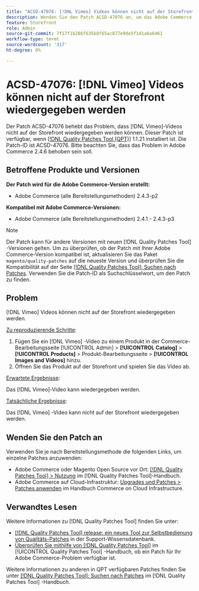 ```yaml
---
title: "ACSD-47076: [!DNL Vimeo] Videos können nicht auf der Storefront wiedergegeben werden"
description: Wenden Sie den Patch ACSD-47076 an, um das Adobe Commerce-Problem zu beheben, bei dem [!DNL Vimeo] Videos nicht auf der Storefront wiedergegeben werden können.
feature: Storefront
role: Admin
source-git-commit: 7f17f1b286f635b8f65ac877e9de5f1d1a6a6461
workflow-type: tm+mt
source-wordcount: '317'
ht-degree: 0%

---
```


# ACSD-47076: [!DNL Vimeo] Videos können nicht auf der Storefront wiedergegeben werden

Der Patch ACSD-47076 behebt das Problem, dass [!DNL Vimeo]-Videos nicht auf der Storefront wiedergegeben werden können. Dieser Patch ist verfügbar, wenn [[!DNL Quality Patches Tool (QPT)]](https://experienceleague.adobe.com/en/docs/commerce-knowledge-base/kb/announcements/commerce-announcements/magento-quality-patches-released-new-tool-to-self-serve-quality-patches) 1.1.21 installiert ist. Die Patch-ID ist ACSD-47076. Bitte beachten Sie, dass das Problem in Adobe Commerce 2.4.6 behoben sein soll.

## Betroffene Produkte und Versionen

**Der Patch wird für die Adobe Commerce-Version erstellt:**

* Adobe Commerce (alle Bereitstellungsmethoden) 2.4.3-p2

**Kompatibel mit Adobe Commerce-Versionen:**

* Adobe Commerce (alle Bereitstellungsmethoden) 2.4.1 - 2.4.3-p3

>[!NOTE]
>
>Der Patch kann für andere Versionen mit neuen [!DNL Quality Patches Tool] -Versionen gelten. Um zu überprüfen, ob der Patch mit Ihrer Adobe Commerce-Version kompatibel ist, aktualisieren Sie das Paket `magento/quality-patches` auf die neueste Version und überprüfen Sie die Kompatibilität auf der Seite [[!DNL Quality Patches Tool]: Suchen nach Patches](https://experienceleague.adobe.com/tools/commerce-quality-patches/index.html). Verwenden Sie die Patch-ID als Suchschlüsselwort, um den Patch zu finden.

## Problem

[!DNL Vimeo] Videos können nicht auf der Storefront wiedergegeben werden.

<u>Zu reproduzierende Schritte</u>:

1. Fügen Sie ein [!DNL Vimeo] -Video zu einem Produkt in der Commerce-Bearbeitungsseite [!UICONTROL Admin] > **[!UICONTROL Catalog]** > **[!UICONTROL Products]** > Produkt-Bearbeitungsseite > **[!UICONTROL Images and Videos]** hinzu.
1. Öffnen Sie das Produkt auf der Storefront und spielen Sie das Video ab.

<u>Erwartete Ergebnisse</u>:

Das [!DNL Vimeo]-Video kann wiedergegeben werden.

<u>Tatsächliche Ergebnisse</u>:

Das [!DNL Vimeo] -Video kann nicht auf der Storefront wiedergegeben werden.

## Wenden Sie den Patch an

Verwenden Sie je nach Bereitstellungsmethode die folgenden Links, um einzelne Patches anzuwenden:

* Adobe Commerce oder Magento Open Source vor Ort: [[!DNL Quality Patches Tool] > Nutzung](https://experienceleague.adobe.com/docs/commerce-operations/tools/quality-patches-tool/usage.html) im [!DNL Quality Patches Tool]-Handbuch.
* Adobe Commerce auf Cloud-Infrastruktur: [Upgrades und Patches > Patches anwenden](https://experienceleague.adobe.com/docs/commerce-cloud-service/user-guide/develop/upgrade/apply-patches.html) im Handbuch Commerce on Cloud Infrastructure.

## Verwandtes Lesen

Weitere Informationen zu [!DNL Quality Patches Tool] finden Sie unter:

* [[!DNL Quality Patches Tool] release: ein neues Tool zur Selbstbedienung von Qualitäts-Patches](https://experienceleague.adobe.com/en/docs/commerce-knowledge-base/kb/announcements/commerce-announcements/magento-quality-patches-released-new-tool-to-self-serve-quality-patches) in der Support-Wissensdatenbank.
* [Überprüfen Sie mithilfe von  [!DNL Quality Patches Tool]](/help/tools/quality-patches-tool/patches-available-in-qpt/check-patch-for-magento-issue-with-magento-quality-patches.md) im [!UICONTROL Quality Patches Tool] -Handbuch, ob ein Patch für Ihr Adobe Commerce-Problem verfügbar ist.


Weitere Informationen zu anderen in QPT verfügbaren Patches finden Sie unter [[!DNL Quality Patches Tool]: Suchen nach Patches](https://experienceleague.adobe.com/tools/commerce-quality-patches/index.html) im [!DNL Quality Patches Tool] -Handbuch.
